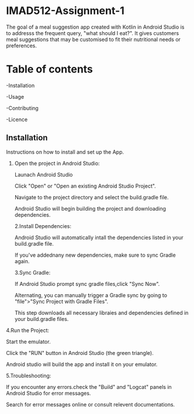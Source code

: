 # IMAD512-Assignment-1

The goal of a meal suggestion app created with Kotlin in Android Studio is to addresss the frequent query, "what should I eat?".
It gives customers meal suggestions that may be customised to fit their nutritional needs or preferences.

# Table of contents
-Installation

-Usage

-Contributing

-Licence

## Installation

Instructions on how to install and set up the App.
1. Open the project in Android Studio:

   Launach Android Studio

   Click "Open" or "Open an existing Android Studio Project".

   Navigate to the project directory and select the build.gradle file.

   Android Studio will begin building the project and downloading dependencies.

   2.Install Dependencies:

   Android Studio will automatically intall the dependencies listed in your build.gradle file.

   If you've addednany new dependencies, make sure to sync Gradle again.

   3.Sync Gradle:

   If Android Studio prompt sync gradle files,click "Sync Now".

   Alternating, you can manually trigger a Gradle sync by going to "file">"Sync Project with Gradle Files".

   This step downloads all necessary libraies and dependencies defined in your build.gradle files.

4.Run the Project:

Start the emulator.

Click the "RUN" button in Android Studio (the green triangle).

Android studio will build the app and install it on your emulator.

5.Troubleshooting:

If you encounter any errors.check the "Build" and "Logcat" panels in Android Studio for error messages.

Search for error messages online or consult relevent documentations.


   
   
   
